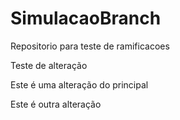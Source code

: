 # SimulacaoBranch
Repositorio para teste de ramificacoes

Teste de alteração

Este é uma alteração do principal

Este é outra alteração
